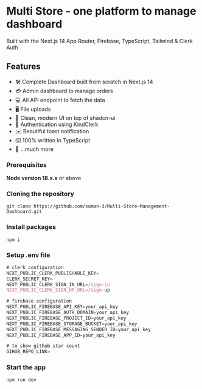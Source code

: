 #  Multi Store - one platform to manage dashboard

Built with the Next.js 14 App Router, Firebase, TypeScript, Tailwind & Clerk Auth


## Features

- 🛠️ Complete Dashboard built from scratch in Next.js 14
- 💳  Admin dashboard to manage orders
- 💻 All API endpoint to fetch the data
- 🖥️ File uploads
- 🌟 Clean, modern UI on top of shadcn-ui
- 🔑 Authentication using KindClerk
- ✉️ Beautiful toast notification
- ⌨️ 100% written in TypeScript
- 🎁 ...much more

### Prerequisites

**Node version 18.x.x** or above

### Cloning the repository

```shell
git clone https://github.com/suman-3/Multi-Store-Management-Dashboard.git
```

### Install packages

```shell
npm i
```

### Setup .env file


```js
# clerk configuration
NEXT_PUBLIC_CLERK_PUBLISHABLE_KEY=
CLERK_SECRET_KEY=
NEXT_PUBLIC_CLERK_SIGN_IN_URL=/sign-in
NEXT_PUBLIC_CLERK_SIGN_UP_URL=/sign-up

# firebase configuration
NEXT_PUBLIC_FIREBASE_API_KEY=your_api_key
NEXT_PUBLIC_FIREBASE_AUTH_DOMAIN=your_api_key
NEXT_PUBLIC_FIREBASE_PROJECT_ID=your_api_key
NEXT_PUBLIC_FIREBASE_STORAGE_BUCKET=your_api_key
NEXT_PUBLIC_FIREBASE_MESSAGING_SENDER_ID=your_api_key
NEXT_PUBLIC_FIREBASE_APP_ID=your_api_key

# to show github star count
GIHUB_REPO_LINK=

```

### Start the app

```shell
npm run dev
```